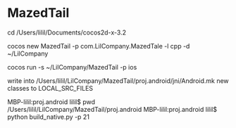 # MazedTail
cd /Users/lilil/Documents/cocos2d-x-3.2

cocos new MazedTail -p com.LilCompany.MazedTale -l cpp -d ~/LilCompany

cocos run -s ~/LilCompany/MazedTail -p ios

write into /Users/lilil/LilCompany/MazedTail/proj.android/jni/Android.mk new classes to LOCAL_SRC_FILES

MBP-lilil:proj.android lilil$ pwd /Users/lilil/LilCompany/MazedTail/proj.android MBP-lilil:proj.android lilil$ python build_native.py -p 21
